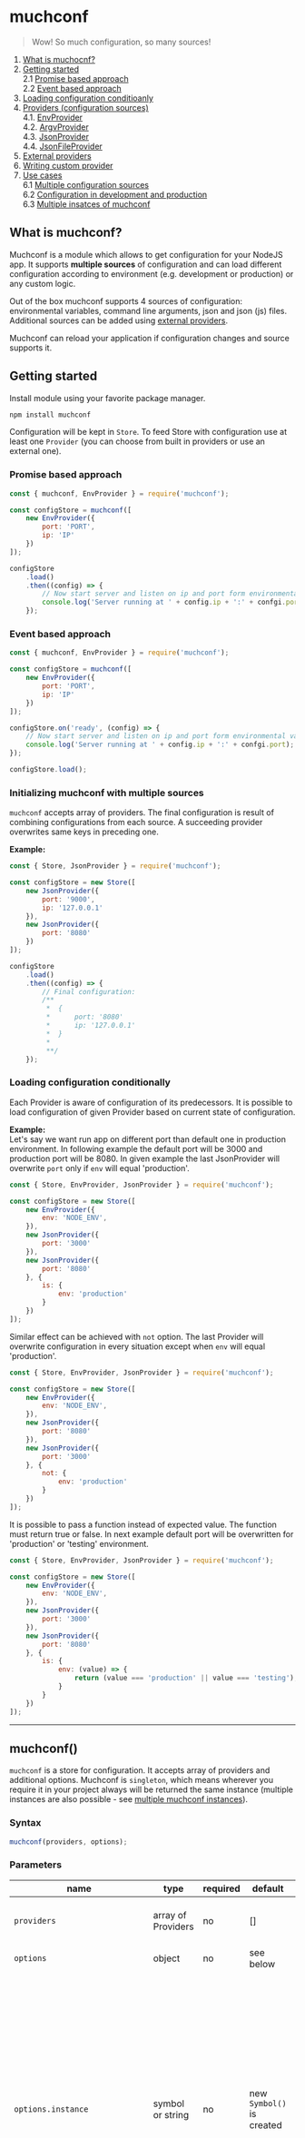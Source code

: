 # muchconf 
> Wow! So much configuration, so many sources!

1. [What is muchocnf?](#What%20is%20muchconf?)
2. [Getting started](#Getting%20started)  
    2.1 [Promise based approach](#Promise%20based%20approach:)  
    2.2 [Event based approach](#Event%20based%20approach)
3. [Loading configuration conditioanly]()
4. [Providers (configuration sources)](#Providers%20\(configuration%20sources\))  
    4.1. [EnvProvider](#EnvProvider)  
    4.2. [ArgvProvider](#ArgvProvider)  
    4.3. [JsonProvider](#JsonProvider)  
    4.4. [JsonFileProvider](#JsonFileProvider)
4. [External providers](#External%20providers)
5. [Writing custom provider]()
6. [Use cases]()  
    6.1 [Multiple configuration sources]()  
    6.2 [Configuration in development and production]()  
    6.3 [Multiple insatces of muchconf]()


## What is muchconf?
Muchconf is a module which allows to get configuration for your NodeJS app. It supports **multiple sources** of configuration and can load different configuration according to environment (e.g. development or production) or any custom logic.

Out of the box muchconf supports 4 sources of configuration: environmental variables, command line arguments, json and json (js) files. Additional sources can be added using [external providers](#External%20providers).

Muchconf can reload your application if configuration changes and source supports it.

## Getting started
Install module using your favorite package manager.
```bash
npm install muchconf
```
Configuration will be kept in `Store`. To feed Store with configuration use at least one `Provider` (you can choose from built in providers or use an external one). 

### Promise based approach
```js
const { muchconf, EnvProvider } = require('muchconf');

const configStore = muchconf([
    new EnvProvider({
        port: 'PORT',
        ip: 'IP'
    })
]);

configStore
    .load()
    .then((config) => {
        // Now start server and listen on ip and port form environmental variables
        console.log('Server running at ' + config.ip + ':' + confgi.port);
    });
```
### Event based approach
```js
const { muchconf, EnvProvider } = require('muchconf');

const configStore = muchconf([
    new EnvProvider({
        port: 'PORT',
        ip: 'IP'
    })
]);

configStore.on('ready', (config) => {
    // Now start server and listen on ip and port form environmental variables
    console.log('Server running at ' + config.ip + ':' + confgi.port);
});

configStore.load();
```

### Initializing muchconf with multiple sources
`muchconf` accepts array of providers. The final configuration is result of combining configurations from each source. A succeeding provider overwrites same keys in preceding one.

__Example:__
```js
const { Store, JsonProvider } = require('muchconf');

const configStore = new Store([
    new JsonProvider({
        port: '9000',
        ip: '127.0.0.1'
    }),
    new JsonProvider({
        port: '8080'
    })
]);

configStore
    .load()
    .then((config) => {
        // Final configuration:
        /**
         *  {
         *      port: '8080'
         *      ip: '127.0.0.1'
         *  } 
         * 
         **/
    });
```

### Loading configuration conditionally
Each Provider is aware of configuration of its predecessors. It is possible to load configuration of given Provider based on current state of configuration.

__Example:__  
Let's say we want run app on different port than default one in production environment. In following example the default port will be 3000 and production port will be 8080. In given example the last JsonProvider will overwrite `port` only if `env` will equal 'production'.

```js
const { Store, EnvProvider, JsonProvider } = require('muchconf');

const configStore = new Store([
    new EnvProvider({
        env: 'NODE_ENV',
    }),
    new JsonProvider({
        port: '3000'
    }),
    new JsonProvider({
        port: '8080'
    }, {
        is: {
            env: 'production'
        }
    })
]);
```
Similar effect can be achieved with `not` option. The last Provider will overwrite configuration in every situation except when `env` will equal 'production'.

```js
const { Store, EnvProvider, JsonProvider } = require('muchconf');

const configStore = new Store([
    new EnvProvider({
        env: 'NODE_ENV',
    }),
    new JsonProvider({
        port: '8080'
    }),
    new JsonProvider({
        port: '3000'
    }, {
        not: {
            env: 'production'
        }
    })
]);
```

It is possible to pass a function instead of expected value. The function must return true or false. In next example default port will be overwritten for 'production' or 'testing' environment.

```js
const { Store, EnvProvider, JsonProvider } = require('muchconf');

const configStore = new Store([
    new EnvProvider({
        env: 'NODE_ENV',
    }),
    new JsonProvider({
        port: '3000'
    }),
    new JsonProvider({
        port: '8080'
    }, {
        is: {
            env: (value) => {
                return (value === 'production' || value === 'testing');
            }
        }
    })
]);
```

----------------------

## muchconf()
`muchconf` is a store for configuration. It accepts array of providers and additional options. Muchconf is `singleton`, which means wherever you require it in your project always will be returned the same instance (multiple instances are also possible - see [multiple muchconf instances]()).

### Syntax
```js
muchconf(providers, options);
```

### Parameters
| name                              | type                  | required  | default                   | description                                       |
|-----------------------------------|-----------------------|-----------|---------------------------|---------------------------------------------------|
|`providers`                        | array of Providers    | no        | []                        | Providers of configuration to feed the store      |
| `options`                         | object                | no        | see below                 |   options for muchconf                            |
| `options.instance`                | symbol or string      | no        | new `Symbol()` is created | Each instance of muchconf is identified by unique key. By default muchconf creates its key by its self. If more than one instance of muchconf is required it can be created by passing custom `instance` key. The same key must by used later to refer to this instance.
| `options.allowNullOrUndefined`    | boolean               | no        | `false`                   | Should `null` or `undefined` be treated as a proper value. If set to false (default behavior) `null` or `undefined` won't overwrite existing configuration.                                                                                            |

### Returns
Instance of configuration store. 

### Methods

#### `load` 
Loads configuration from store. I returns promise, which resolves to configuration object. 

__Syntax:__
```js
configStore
    .load()
    .then((config) => {
        // configuration is avalivle here
    });
``` 

#### `get`
Returns configuration from store.

__Syntax:__
```js
let config = congiStore.get();
```

#### `getSymbol`
Returns unique key of instance.

__Syntax:__
```js
configStore.getSymbol();
```

### Events
Muchconf store is an instance of EventEmitter. During its lifecycle couple events are emitted.
| Event name    | Description                                                          |
|---------------|----------------------------------------------------------------------|
| `ready`       | Fired after store initialization and when final configuration is ready. `ready` event is fired only once in store lifecycle.
| `loaded`      | Fired whenever new configuration is ready. It is fired both after store initialization and after configuration update.
| `update`      | Fired after configuration update.
| `error`       | Fired whenever error occurs. 


Event cycle:
| state \ event name | ready | loaded | update |
|---------------|:-------:|:--------:|:--------:|
| Instance of muchconf initialized and configuration is ready | __yes__ | __yes__ | no |
| Configuration has been updated | no | __yes__ | __yes__ |

---------
## Class: Provider
Each configuration provider extends this class. Provider is an instance of EventEmitter.

```js
new Provider(options);
```
### Parameters:
| name         | type     | required  | default          | description                                       |
|--------------|----------|-----------|------------------|---------------------------------------------------|
| `options`      | object   | no        | see below        | options for provider                              |
| `options.castNumbers` | boolean | no | false | if possible, strings will be converted to number, e.g. '2' will be 2 |
| `options.convertTrueFalseStrings` | boolean | no | false | strings like 'true' or 'false' will be converted to boolean |
| `options.cutQuotations` | boolean | no | false | double quotation marks form beginning and ending of string will be cut off. E.g. '"some value"' will be 'some value' |
| `options.not` | object | no | undefined | |
| `options.is` | object | no  | undefined | |

### Methods
#### `enableWatching`
Sets watch property to true. Tells muchconf that Provider supports configuration watching.

__Syntax:__
```js
provider.enableWatching();
```
#### `parse`
If possible and enabled in options passed to provider transforms configuration value. 

__Syntax:__
```js
provider.parse(value);
```
__Parameters:__
| name         | type     | required  | default | description         |
|--------------|----------|-----------|---------|---------------------|
| value        | `string` | yes       |         | value to convert    |
_Returns:_  
Parsed value if it was possible in other case original one.


#### `castNumber`
If possible converts number-like value to number. 

__Syntax:__
```js
provider.castNumber(value);
```
__Parameters:__
| name         | type     | required  | default | description         |
|--------------|----------|-----------|---------|---------------------|
| value        | `string` | yes       |         | value to convert    |
__Returns:__  
Parsed value if it was possible in other case original one.
#### `convertTrueFalseString`
If possible converts strings like "true" or "false" to its boolean equivalent. It is case insensitive.

__Syntax:__
```js
provider.convertTrueFalseString(value);
```
__Parameters:__
| name         | type     | required  | default | description         |
|--------------|----------|-----------|---------|---------------------|
| value        | `string` | yes       |         | value to convert    |
_Returns:_  
Parsed value if it was possible in other case original one.
#### `cutQuotations`
If possible trims quotation marks from string.

__Syntax:__
```js
provider.cutQuotations(value);
```
__Parameters:__
| name         | type     | required  | default | description         |
|--------------|----------|-----------|---------|---------------------|
| value        | `string` | yes       |         | value to convert    |
_Returns:_  
Parsed value if it was possible in other case original one.

#### `load`
Loads configuration. It should be implemented in custom provider. If not it will always resolve to empty configuration.

__Syntax:__
```js
provider.load();
```
__Returns:__  
Promise which resolves to configuration object.

## Built in providers (configuration sources)
Provider represents source of configuration. Muchconf has 4 build in providers and supports external providers. Out of the box muchconf can get configuration form environmental variables, command line arguments, JSON or JSON file.

Build-in providers:
1) [EnvProvider](###EnvProvider) - environmental variables
2) [ArgvProvider](###ArgvProvider) - command line arguments
3) [JsonProvider](###JsonProvider) - JSON (or javascript object)
4) [JsonFileProvider](###JsonFileProvider) - JSON file

### EnvProvider
EnvProvider gets configuration form environmental variables in OS.

__Syntax:__
```js
new EnvProvider(configurationMap, providerOptions)
```
__Parameters:__
| name                 | type     | required  | default | description         |
|----------------------|----------|-----------|---------|---------------------|
| `configurationMap`   | `object` | yes       |         | object representing configuration. It could be nested or include arrays. Each value will be replaced with value of ENV variable with that name   |
| `providerOptions`    | `object` | no        |         |common options for provider. See [Provider](##Provider) section |

__Example:__
```js
const { Store, EnvProvider } = require('muchconf');

const configStore = new Store([
    new EnvProvider({
        env: 'NODE_ENV',
        port: 'PORT',
        mongo: {
            uri: 'MONGO_URI',
            port: 'MONGO_PORT',
            dbName: 'MONGO_DATABASE_NAME'
        },
        apiEndpoints: ['API_ENDPOINT_MAIN', 'API_ENDPOINT_BACKUP']
    })
]);
```
EnvProvider will map environmental variables to configuration keys. Final configuration could look like this:
```js
    {
        env: 'production',
        port: '9000',
        mongo: {
            uri: 'mongo://localhost',
            port: '27017',
            dbName: 'AppDatabase'
        },
        apiEndpoints: ['https://main.api.example', 'https://backup.api.example']
    }
```
#### ArgvProvider
ArgvProvider gets configuration from command line arguments in format `--name-of-option <value>`.

__Syntax:__
```js
new ArgvProvider(configurationMap, providerOptions)
```
__Parameters:__
| name                 | type     | required  | default | description         |
|----------------------|----------|-----------|---------|---------------------|
| `configurationMap`   | `object` | yes       |         | object representing configuration. It could be nested or include arrays. Each value will be replaced with value of option with that name preceded with double dash.   |
| `providerOptions`    | `object` | no        |         |common options for provider. See [Provider](##Provider) section |


__Example:__
```js
const { Store, ArgvProvider } = require('muchconf');

const configStore = new Store([
    new ArgvProvider({
        env: 'env',
        port: 'port',
        mongo: {
            uri: 'mongo-uri',
            port: 'mongo-port'
        }
    })
]);
```
If we run app with command like this:
```bash
node app.js --env production --port 9000 --mongo-uri mongo://localhost --mongo-port 27017
```
It will result with configuration:
```js
    {
        env: 'production',
        port: '9000',
        mongo: {
            uri: 'mongo://localhost',
            port: '27017'
        },
    }
```

#### JsonProvider
JsonProvider accepts JSON or JS object as configuration

__Syntax:__
```js
new JsonProvider(json, providerOptions)
```
__Parameters:__
| name                 | type     | required  | default | description         |
|----------------------|----------|-----------|---------|---------------------|
| `json`               | `object` | yes       |         | object with configuration   |
| `providerOptions`    | `object` | no        |         | common options for provider. See [Provider](##Provider) section |


__Example:__
```js
const { Store, JsonProvider } = require('muchconf');

const configStore = new Store([
    new JsonProvider({
        env: 'production',
        port: 9000,
        mongo: {
            uri: 'mongo://localhost',
            port: 27017
        }
    })
]);
```

#### JsonFileProvider
JsonFileProvider will import JSON or JS file with configuration. 

__Syntax:__
```js
new JsonFileProvider(filePath, providerOptions)
```
__Parameters:__
| name                 | type     | required  | default | description         |
|----------------------|----------|-----------|---------|---------------------|
| `filePath`           | `string` | yes       |         | path to file with configuration |
| `providerOptions`    | `object` | no        |         | common options for provider. See [Provider](##Provider) section |

__Example:__
```js
const { Store, JsonFileProvider } = require('muchconf');

const configStore = new Store([
    new JsonProvider('/app/config/configuration.json')
]);
```

## External providers
Here is list of external providers.

| Configuration source | Link                           | Description                    |
| -------------------- |--------------------------------| -------------------------------|
| consul               |[kmoskwiak/muchconf-consul-provider](https://github.com/kmoskwiak/muchconf-consul-provider) | Imports configuration from consul KV store. Support for configuration reloading. |



## Writing custom provider
By itself Provider is not very useful, it will always return empty configuration :). Provider class allows to create custom providers.

The simplest custom provider extends `Provider` class and expose method `load`. Here is an example of provider, which always returns `{ awsome: true }` configuration.

```js
const { Provider } = require('muchconf');

class AwsomeProvider extends Provider {
    constructor(commonOptions) {
        super(commonOptions);
        this.myConfiguration = {
            awsome: true
        };
    }

    load() {
        return Promise.resolve(this.myConfiguration);
    }
}
```
To take advantage of `Provider` parsing function method `parse` must be explicitly called on value. 

```js
const { Provider } = require('muchconf');

class AwsomeProvider extends Provider {
    constructor(commonOptions) {
        super(commonOptions);

        this.myConfiguration = {
            awsome: 'TRUE',
            port: '9000'
        };
    }

    load() {
        let configuration = {};
        for(let key in this.myConfiguration) {
            configuration[key] = this.parse(this.myConfiguration[key]);
        }
        return Promise.resolve(configuration);
    }
}
```
In above example, if AsomeProvider will be called with options `{ castNumber: true, convertTrueFalseStrings: true }` values `'TRUE'` and `'9000'` will be converted to `true` and `9000` accordingly.

Provider can emit `update` event when configuration changes. `muchconf` listens for those events and can reload application. To enable provider watching method `startWatching` must be called.

```js
const { Provider } = require('muchconf');
const database = require('someDatabase');

class AwsomeProvider extends Provider {
    constructor(commonOptions) {
        super(commonOptions);
        this.db = database.connect();

        this.configuration = {};
        this.enableWatching();
        watchForChanges();
    }

    async getConfiguration() {
        return this.db.select('configuration');
    }

    watchForChanges() {
        setTimeout( async () => {
            let config = await this.db.select('configuration');
            // Make sure that configuration has changed!
            this.configuration = config;
            watchForChanges();
        }, 60000)
    }

    async load() {
        this.configuration = await getConfiguration();
        return Promise.resolve(this.configuration);
    }
}
```

